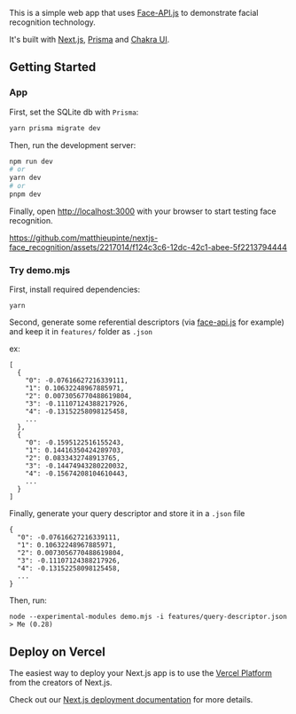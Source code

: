 This is a simple web app that uses [Face-API.js](https://github.com/justadudewhohacks/face-api.js) to demonstrate facial recognition technology.

It's built with [Next.js](https://nextjs.org/), [Prisma](https://www.prisma.io/) and [Chakra UI](https://chakra-ui.com/).

## Getting Started

### App

First, set the SQLite db with `Prisma`:
```bash
yarn prisma migrate dev
```

Then, run the development server:

```bash
npm run dev
# or
yarn dev
# or
pnpm dev
```

Finally, open [http://localhost:3000](http://localhost:3000) with your browser to start testing face recognition.

https://github.com/matthieupinte/nextjs-face_recognition/assets/2217014/f124c3c6-12dc-42c1-abee-5f2213794444

### Try demo.mjs

First, install required dependencies:

```
yarn
```

Second, generate some referential descriptors (via [face-api.js](https://github.com/justadudewhohacks/face-api.js/blob/master/examples/examples-browser/views/faceRecognition.html) for example) and keep it in `features/` folder as `.json`

ex:

```
[
  {
    "0": -0.07616627216339111,
    "1": 0.10632248967885971,
    "2": 0.0073056770488619804,
    "3": -0.11107124388217926,
    "4": -0.13152258098125458,
    ...
  },
  {
    "0": -0.1595122516155243,
    "1": 0.14416350424289703,
    "2": 0.0833432748913765,
    "3": -0.14474943280220032,
    "4": -0.15674208104610443,
    ...
  }
]
```

Finally, generate your query descriptor and store it in a `.json` file

```
{
  "0": -0.07616627216339111,
  "1": 0.10632248967885971,
  "2": 0.0073056770488619804,
  "3": -0.11107124388217926,
  "4": -0.13152258098125458,
  ...
}
```

Then, run:

```
node --experimental-modules demo.mjs -i features/query-descriptor.json
> Me (0.28)
```

## Deploy on Vercel

The easiest way to deploy your Next.js app is to use the [Vercel Platform](https://vercel.com/new?utm_medium=default-template&filter=next.js&utm_source=create-next-app&utm_campaign=create-next-app-readme) from the creators of Next.js.

Check out our [Next.js deployment documentation](https://nextjs.org/docs/deployment) for more details.
